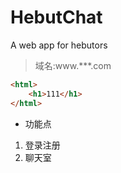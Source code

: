 # HebutChat
A web app for hebutors
> 域名:www.***.com
``` html
<html>
	<h1>111</h1>
</html>
```


 - 功能点
 1. 登录注册
 2. 聊天室
 
